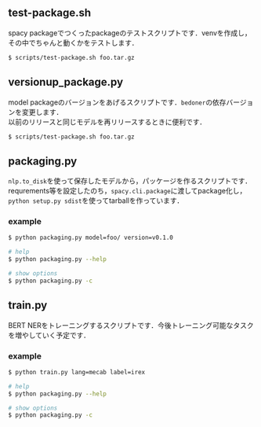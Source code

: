## test-package.sh

spacy packageでつくったpackageのテストスクリプトです．venvを作成し，その中でちゃんと動くかをテストします．  

```bash
$ scripts/test-package.sh foo.tar.gz
```

## versionup_package.py

model packageのバージョンをあげるスクリプトです．`bedoner`の依存バージョンを変更します．  
以前のリリースと同じモデルを再リリースするときに便利です．

```bash
$ scripts/test-package.sh foo.tar.gz
```

## packaging.py

`nlp.to_disk`を使って保存したモデルから，パッケージを作るスクリプトです．  
requrements等を設定したのち，`spacy.cli.package`に渡してpackage化し，`python setup.py sdist`を使ってtarballを作っています．

### example

```bash
$ python packaging.py model=foo/ version=v0.1.0

# help
$ python packaging.py --help

# show options
$ python packaging.py -c
```

## train.py

BERT NERをトレーニングするスクリプトです．今後トレーニング可能なタスクを増やしていく予定です．  

### example

```bash
$ python train.py lang=mecab label=irex

# help
$ python packaging.py --help

# show options
$ python packaging.py -c
```
